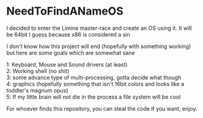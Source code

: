 # NeedToFindANameOS

I decided to enter the Limine master-race and create an OS using it. It will be 64bit I guess because x86 is considered a sin

I don't know how this project will end (hopefully with something working) but here are some goals which are somewhat sane

1: Keyboard, Mouse and Sound drivers (at least) <br />
2: Working shell (no shit) <br />
3: some advance type of multi-processing, gotta decide what though <br />
4: graphics (hopefully something that isn't 16bit colors and looks like a toddler's magnum opus) <br />
5: If my little brain will not die in the process a file system will be cool <br />

For whoever finds this repository, you can steal the code if you want, enjoy.
